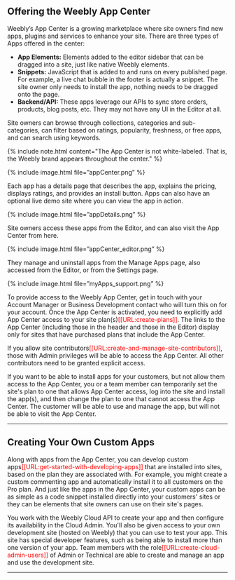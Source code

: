 ## Offering the Weebly App Center

Weebly’s App Center is a growing marketplace where site owners find new apps, plugins and services to enhance your site.
There are three types of Apps offered in the center:

* **App Elements:** Elements added to the editor sidebar that can be dragged into a site, just like native Weebly elements.
* **Snippets:** JavaScript that is added to and runs on every published page. For example,  a live chat bubble in the footer is actually a snippet. The site owner only needs to install the app, nothing needs to be dragged onto the page.
* **Backend/API:** These apps leverage our APIs to sync store orders, products, blog posts, etc. They may not have any UI in the Editor at all.
​

Site owners can browse through collections, categories and sub-categories, can filter based on ratings, popularity, freshness, or free apps, and can search using keywords.

{% include note.html content="The App Center is not white-labeled. That is, the Weebly brand appears throughout the center." %}

{% include image.html file=”appCenter.png” %}

Each app has a details page that describes the app, explains the pricing, displays ratings, and provides an install button. Apps can also have an optional live demo site where you can view the app in action.

{% include image.html file=”appDetails.png” %}

Site owners access these apps from the Editor, and can also visit the App Center from here.

{% include image.html file=”appCenter_editor.png” %}

They manage and uninstall apps from the Manage Apps page, also accessed from the Editor, or from the Settings page.

{% include image.html file=”myApps_support.png” %}

To provide access to the Weebly App Center, get in touch with your Account Manager or Business Development contact who will turn this on for your account. Once the App Center is activated, you need to explicitly add App Center access to your site plan(s)<span style="color: red">[[URL:create-plans]]</span>. The links to the App Center (including those in the header and those in the Editor) display only for sites that have purchased plans that include the App Center.

If you allow site contributors<span style="color: red">[[URL:create-and-manage-site-contributors]]</span>, those with Admin privileges will be able to access the App Center. All other contributors need to be granted explicit access.

If you want to be able to install apps for your customers, but not allow them access to the App Center, you or a team member can temporarily set the site's plan to one that allows App Center access, log into the site and install the app(s), and then change the plan to one that cannot access the App Center. The customer will be able to use and manage the app, but will not be able to visit the App Center.
***

## Creating Your Own Custom Apps

Along with apps from the App Center, you can develop custom apps<span style="color:red">[[URL:get-started-with-developing-apps]]</span> that are installed into sites, based on the plan they are associated with. For example, you might create a custom commenting app and automatically install it to all customers on the Pro plan. And just like the apps in the App Center, your custom apps can be as simple as a code snippet installed directly into your customers' sites or they can be elements that site owners can use on their site's pages.

You work with the Weebly Cloud API to create your app and then configure its availability in the Cloud Admin. You'll also be given access to your own development site (hosted on Weebly) that you can use to test your app. This site has special developer features, such as being able to install more than one version of your app. Team members with the role<span style="color:red">[[URL:create-cloud-admin-users]]</span> of Admin or Technical are able to create and manage an app and use the development site.
***

